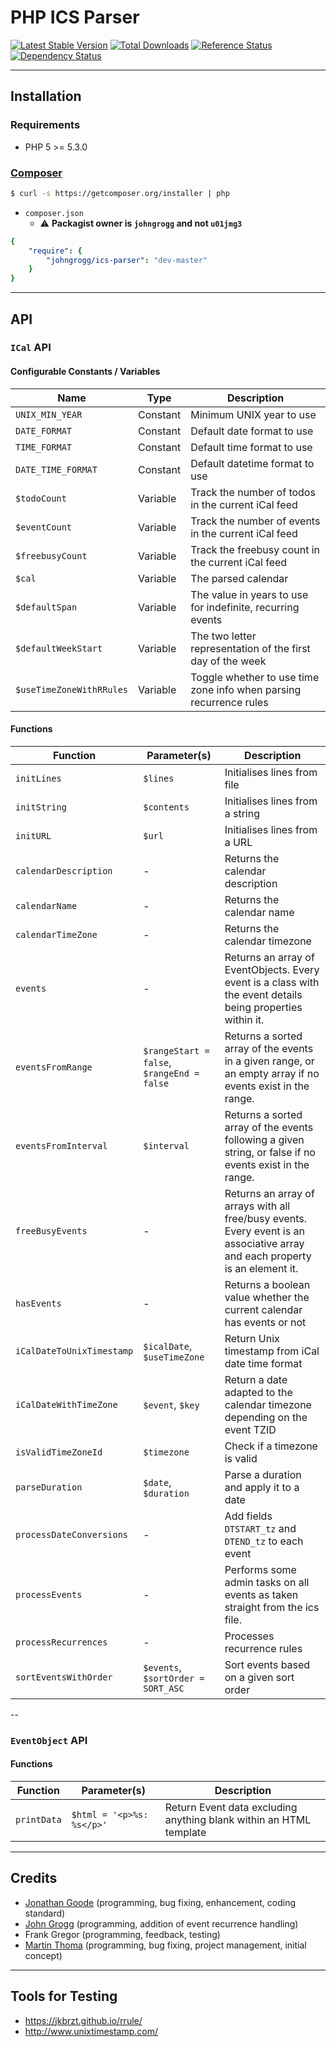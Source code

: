 # PHP ICS Parser

[![Latest Stable Version](https://poser.pugx.org/johngrogg/ics-parser/v/stable.png "Latest Stable Version")](https://packagist.org/packages/johngrogg/ics-parser)
[![Total Downloads](https://poser.pugx.org/johngrogg/ics-parser/downloads.png "Total Downloads")](https://packagist.org/packages/johngrogg/ics-parser)
[![Reference Status](https://www.versioneye.com/php/johngrogg:ics-parser/reference_badge.svg?style=flat "Reference Status")](https://www.versioneye.com/php/johngrogg:ics-parser/references)
[![Dependency Status](https://www.versioneye.com/php/johngrogg:ics-parser/badge.svg "Dependency Status")](https://www.versioneye.com/php/johngrogg:ics-parser)

---

## Installation

### Requirements
  - PHP 5 >= 5.3.0

### [Composer](http://getcomposer.org)

```bash
$ curl -s https://getcomposer.org/installer | php
```

- `composer.json`
  - :warning: **Packagist owner is `johngrogg` and not `u01jmg3`**

```yaml
{
    "require": {
        "johngrogg/ics-parser": "dev-master"
    }
}
```

---

## API

### `ICal` API

#### Configurable Constants / Variables

| Name                     | Type     | Description                                                        |
|--------------------------|----------|--------------------------------------------------------------------|
| `UNIX_MIN_YEAR`          | Constant | Minimum UNIX year to use                                           |
| `DATE_FORMAT`            | Constant | Default date format to use                                         |
| `TIME_FORMAT`            | Constant | Default time format to use                                         |
| `DATE_TIME_FORMAT`       | Constant | Default datetime format to use                                     |
| `$todoCount`             | Variable | Track the number of todos in the current iCal feed                 |
| `$eventCount`            | Variable | Track the number of events in the current iCal feed                |
| `$freebusyCount`         | Variable | Track the freebusy count in the current iCal feed                  |
| `$cal`                   | Variable | The parsed calendar                                                |
| `$defaultSpan`           | Variable | The value in years to use for indefinite, recurring events         |
| `$defaultWeekStart`      | Variable | The two letter representation of the first day of the week         |
| `$useTimeZoneWithRRules` | Variable | Toggle whether to use time zone info when parsing recurrence rules |

#### Functions

| Function                  | Parameter(s)                               | Description                                                                                                                   |
|---------------------------|--------------------------------------------|-------------------------------------------------------------------------------------------------------------------------------|
| `initLines`               | `$lines`                                   | Initialises lines from file                                                                                                   |
| `initString`              | `$contents`                                | Initialises lines from a string                                                                                               |
| `initURL`                 | `$url`                                     | Initialises lines from a URL                                                                                                  |
| `calendarDescription`     | -                                          | Returns the calendar description                                                                                              |
| `calendarName`            | -                                          | Returns the calendar name                                                                                                     |
| `calendarTimeZone`        | -                                          | Returns the calendar timezone                                                                                                 |
| `events`                  | -                                          | Returns an array of EventObjects. Every event is a class with the event details being properties within it.                   |
| `eventsFromRange`         | `$rangeStart = false`, `$rangeEnd = false` | Returns a sorted array of the events in a given range, or an empty array if no events exist in the range.                     |
| `eventsFromInterval`      | `$interval`                                | Returns a sorted array of the events following a given string, or false if no events exist in the range.                      |
| `freeBusyEvents`          | -                                          | Returns an array of arrays with all free/busy events. Every event is an associative array and each property is an element it. |
| `hasEvents`               | -                                          | Returns a boolean value whether the current calendar has events or not                                                        |
| `iCalDateToUnixTimestamp` | `$icalDate`, `$useTimeZone`                | Return Unix timestamp from iCal date time format                                                                              |
| `iCalDateWithTimeZone`    | `$event`, `$key`                           | Return a date adapted to the calendar timezone depending on the event TZID                                                    |
| `isValidTimeZoneId`       | `$timezone`                                | Check if a timezone is valid                                                                                                  |
| `parseDuration`           | `$date`, `$duration`                       | Parse a duration and apply it to a date                                                                                       |
| `processDateConversions`  | -                                          | Add fields `DTSTART_tz` and `DTEND_tz` to each event                                                                          |
| `processEvents`           | -                                          | Performs some admin tasks on all events as taken straight from the ics file.                                                  |
| `processRecurrences`      | -                                          | Processes recurrence rules                                                                                                    |
| `sortEventsWithOrder`     | `$events`, `$sortOrder = SORT_ASC`         | Sort events based on a given sort order                                                                                       |

--

### `EventObject` API

#### Functions

| Function    | Parameter(s)              | Description                                                        |
|-------------|---------------------------|--------------------------------------------------------------------|
| `printData` | `$html = '<p>%s: %s</p>'` | Return Event data excluding anything blank within an HTML template |

---

## Credits
  - [Jonathan Goode](https://github.com/u01jmg3) (programming, bug fixing, enhancement, coding standard)
  - [John Grogg](john.grogg@gmail.com) (programming, addition of event recurrence handling)
  - Frank Gregor (programming, feedback, testing)
  - [Martin Thoma](info@martin-thoma.de) (programming, bug fixing, project management, initial concept)

---

## Tools for Testing

- https://jkbrzt.github.io/rrule/
- http://www.unixtimestamp.com/